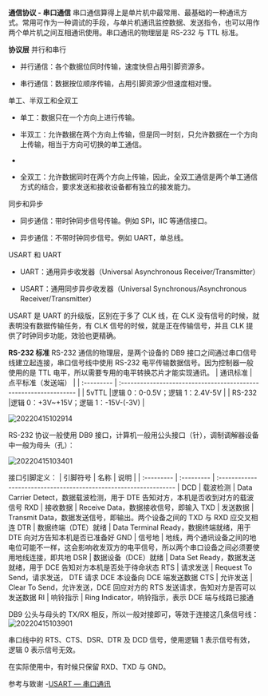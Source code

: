 **通信协议 - 串口通信**
串口通信算得上是单片机中最常用、最基础的一种通讯方式。常用可作为一种调试的手段，与单片机通讯监控数据、发送指令，也可以用作两个单片机之间互相通讯使用。串口通讯的物理层是 RS-232 与 TTL 标准。

**协议层**
并行和串行

- 并行通信：各个数据位同时传输，速度快但占用引脚资源多。

- 串行通信：数据按位顺序传输，占用引脚资源少但速度相对慢。

单工、半双工和全双工

- 单工：数据只在一个方向上进行传输。

- 半双工：允许数据在两个方向上传输，但是同一时刻，只允许数据在一个方向上传输，相当于方向可切换的单工通信。

- 

- 全双工：允许数据同时在两个方向上传输，因此，全双工通信是两个单工通信方式的结合，要求发送和接收设备都有独立的接发能力。

同步和异步

- 同步通信：带时钟同步信号传输。例如 SPI，IIC 等通信接口。

- 异步通信：不带时钟同步信号。例如 UART，单总线。

USART 和 UART

- UART：通用异步收发器（Universal Asynchronous Receiver/Transmitter）

- USART：通用同步异步收发器（Universal Synchronous/Asynchronous Receiver/Transmitter）

USART 是 UART 的升级版，区别在于多了 CLK 线，在 CLK 没有信号的时候，就表明没有数据传输任务，有 CLK 信号的时候，就是正在传输信号，并且 CLK 提供了时钟同步功能，效验也更精确。


**RS-232 标准**
RS-232 通信的物理层，是两个设备的 DB9 接口之间通过串口信号线建立起连接，串口信号线中使用 RS-232 电平传输数据信号。因为控制器一般使用的是 TTL 电平，所以需要专用的电平转换芯片才能实现通讯。
| 通讯标准   | 点平标准（发送端）                                          |
| :--------- | :---------------------------------------------------------------- |
| 5vTTL     |逻辑 0：0-0.5V；逻辑 1：2.4V-5V         | 
|   RS-232   |逻辑 0：+3V~+15V；逻辑 1：-15V-(-3V)              |

![20220415102914](https://github.com/user-attachments/assets/02262bc0-7a93-48f0-823d-d7ffb6f2aaa7)

RS-232 协议一般使用 DB9 接口，计算机一般用公头接口（针），调制调解器设备中一般为母头（孔）：

![20220415103401](https://github.com/user-attachments/assets/607d464f-046b-4222-9f93-f158bbeb8713)

接口引脚定义：
| 引脚符号   | 名称                                        | 说明                                     |
| :---------  | :--------- | :---------------------------------------------------------------- |
DCD | 载波检测 | Data Carrier Detect，数据载波检测，用于 DTE 告知对方，本机是否收到对方的载波信号
RXD | 接收数据 | Receive Data，数据接收信号，即输入
TXD | 发送数据 | Transmit Data，数据发送信号，即输出。两个设备之间的 TXD 与 RXD 应交叉相连
DTR | 数据终端（DTE）就绪 | Data Terminal Ready，数据终端就绪，用于 DTE 向对方告知本机是否已准备好
GND | 信号地 | 地线，两个通讯设备之间的地电位可能不一样，这会影响收发双方的电平信号，所以两个串口设备之间必须要使用地线连接，即共地
DSR | 数据设备（DCE）就绪 | Data Set Ready，数据发送就绪，用于 DCE 告知对方本机是否处于待命状态
RTS | 请求发送 | Request To Send，请求发送， DTE 请求 DCE 本设备向 DCE 端发送数据
CTS | 允许发送 | Clear To Send，允许发送，DCE 回应对方的 RTS 发送请求，告知对方是否可以发送数据
RI | 响铃指示 | Ring Indicator，响铃指示，表示 DCE 端与线路已接通

DB9 公头与母头的 TX/RX 相反，所以一般对接即可，等效于连接这几条信号线：
![20220415103901](https://github.com/user-attachments/assets/8fd10221-6e73-46b8-a508-4509d5eb68cc)

串口线中的 RTS、CTS、DSR、DTR 及 DCD 信号，使用逻辑 1 表示信号有效，逻辑 0 表示信号无效。

在实际使用中，有时候只保留 RXD、TXD 与 GND。

参考与致谢
-[USART — 串口通讯](https://doc.embedfire.com/mcu/stm32/f103/hal_generalzh/latest/doc/chapter20/chapter20.html)